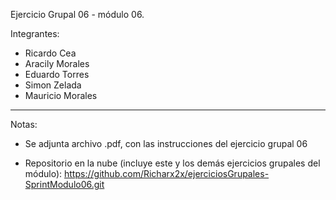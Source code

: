 Ejercicio Grupal 06 - módulo 06.

Integrantes: 
- Ricardo Cea
- Aracily Morales
- Eduardo Torres
- Simon Zelada
- Mauricio Morales

--------------------------------

Notas: 

- Se adjunta archivo .pdf, con las instrucciones del ejercicio grupal 06

- Repositorio en la nube (incluye este y los demás ejercicios grupales del módulo): https://github.com/Richarx2x/ejerciciosGrupales-SprintModulo06.git